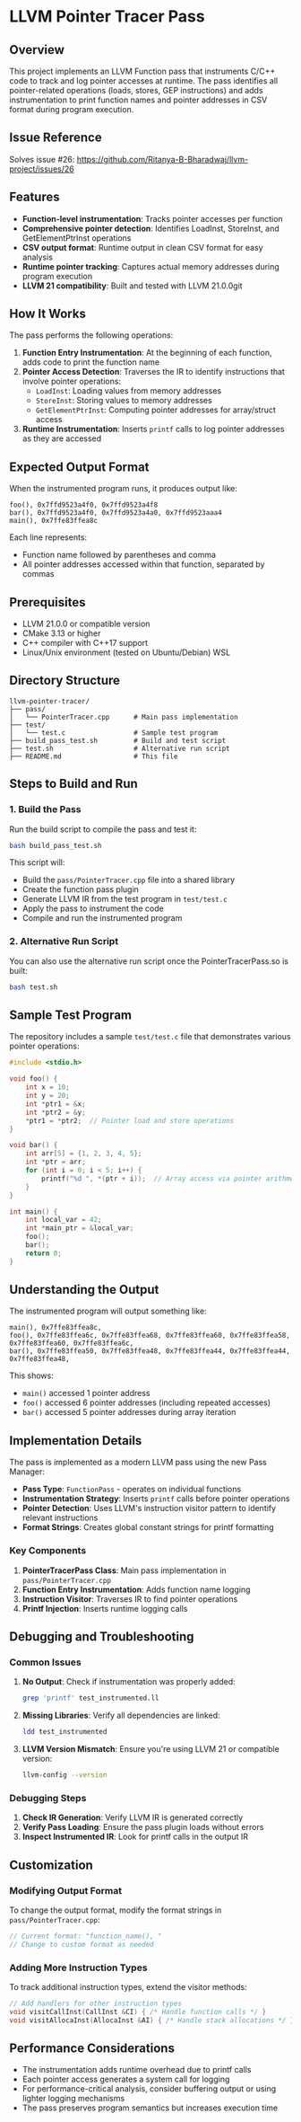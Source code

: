 # LLVM Pointer Tracer Pass

## Overview

This project implements an LLVM Function pass that instruments C/C++ code to track and log pointer accesses at runtime. The pass identifies all pointer-related operations (loads, stores, GEP instructions) and adds instrumentation to print function names and pointer addresses in CSV format during program execution.

## Issue Reference

Solves issue #26: https://github.com/Ritanya-B-Bharadwaj/llvm-project/issues/26

## Features

- **Function-level instrumentation**: Tracks pointer accesses per function
- **Comprehensive pointer detection**: Identifies LoadInst, StoreInst, and GetElementPtrInst operations
- **CSV output format**: Runtime output in clean CSV format for easy analysis
- **Runtime pointer tracking**: Captures actual memory addresses during program execution
- **LLVM 21 compatibility**: Built and tested with LLVM 21.0.0git

## How It Works

The pass performs the following operations:

1. **Function Entry Instrumentation**: At the beginning of each function, adds code to print the function name
2. **Pointer Access Detection**: Traverses the IR to identify instructions that involve pointer operations:
   - `LoadInst`: Loading values from memory addresses
   - `StoreInst`: Storing values to memory addresses  
   - `GetElementPtrInst`: Computing pointer addresses for array/struct access
3. **Runtime Instrumentation**: Inserts `printf` calls to log pointer addresses as they are accessed

## Expected Output Format

When the instrumented program runs, it produces output like:
```
foo(), 0x7ffd9523a4f0, 0x7ffd9523a4f8
bar(), 0x7ffd9523a4f0, 0x7ffd9523a4a0, 0x7ffd9523aaa4
main(), 0x7ffe83ffea8c
```

Each line represents:
- Function name followed by parentheses and comma
- All pointer addresses accessed within that function, separated by commas

## Prerequisites

- LLVM 21.0.0 or compatible version
- CMake 3.13 or higher
- C++ compiler with C++17 support
- Linux/Unix environment (tested on Ubuntu/Debian) WSL

## Directory Structure

```
llvm-pointer-tracer/
├── pass/
│   └── PointerTracer.cpp      # Main pass implementation
├── test/
│   └── test.c                 # Sample test program           
├── build_pass_test.sh         # Build and test script
├── test.sh                    # Alternative run script
├── README.md                  # This file
```

## Steps to Build and Run

### 1. Build the Pass

Run the build script to compile the pass and test it:

```bash
bash build_pass_test.sh
```

This script will:
- Build the `pass/PointerTracer.cpp` file into a shared library
- Create the function pass plugin
- Generate LLVM IR from the test program in `test/test.c`
- Apply the pass to instrument the code
- Compile and run the instrumented program

### 2. Alternative Run Script

You can also use the alternative run script once the PointerTracerPass.so is built:

```bash
bash test.sh
```

## Sample Test Program

The repository includes a sample `test/test.c` file that demonstrates various pointer operations:

```c
#include <stdio.h>

void foo() {
    int x = 10;
    int y = 20;
    int *ptr1 = &x;
    int *ptr2 = &y;
    *ptr1 = *ptr2;  // Pointer load and store operations
}

void bar() {
    int arr[5] = {1, 2, 3, 4, 5};
    int *ptr = arr;
    for (int i = 0; i < 5; i++) {
        printf("%d ", *(ptr + i));  // Array access via pointer arithmetic
    }
}

int main() {
    int local_var = 42;
    int *main_ptr = &local_var;
    foo();
    bar();
    return 0;
}
```

## Understanding the Output

The instrumented program will output something like:
```
main(), 0x7ffe83ffea8c,
foo(), 0x7ffe83ffea6c, 0x7ffe83ffea68, 0x7ffe83ffea60, 0x7ffe83ffea58, 0x7ffe83ffea60, 0x7ffe83ffea6c,
bar(), 0x7ffe83ffea50, 0x7ffe83ffea48, 0x7ffe83ffea44, 0x7ffe83ffea44, 0x7ffe83ffea48,
```

This shows:
- `main()` accessed 1 pointer address
- `foo()` accessed 6 pointer addresses (including repeated accesses)
- `bar()` accessed 5 pointer addresses during array iteration

## Implementation Details

The pass is implemented as a modern LLVM pass using the new Pass Manager:

- **Pass Type**: `FunctionPass` - operates on individual functions
- **Instrumentation Strategy**: Inserts `printf` calls before pointer operations
- **Pointer Detection**: Uses LLVM's instruction visitor pattern to identify relevant instructions
- **Format Strings**: Creates global constant strings for printf formatting

### Key Components

1. **PointerTracerPass Class**: Main pass implementation in `pass/PointerTracer.cpp`
2. **Function Entry Instrumentation**: Adds function name logging
3. **Instruction Visitor**: Traverses IR to find pointer operations
4. **Printf Injection**: Inserts runtime logging calls

## Debugging and Troubleshooting

### Common Issues

1. **No Output**: Check if instrumentation was properly added:
   ```bash
   grep 'printf' test_instrumented.ll
   ```

2. **Missing Libraries**: Verify all dependencies are linked:
   ```bash
   ldd test_instrumented
   ```

3. **LLVM Version Mismatch**: Ensure you're using LLVM 21 or compatible version:
   ```bash
   llvm-config --version
   ```

### Debugging Steps

1. **Check IR Generation**: Verify LLVM IR is generated correctly
2. **Verify Pass Loading**: Ensure the pass plugin loads without errors
3. **Inspect Instrumented IR**: Look for printf calls in the output IR

## Customization

### Modifying Output Format

To change the output format, modify the format strings in `pass/PointerTracer.cpp`:

```cpp
// Current format: "function_name(), "
// Change to custom format as needed
```

### Adding More Instruction Types

To track additional instruction types, extend the visitor methods:

```cpp
// Add handlers for other instruction types
void visitCallInst(CallInst &CI) { /* Handle function calls */ }
void visitAllocaInst(AllocaInst &AI) { /* Handle stack allocations */ }
```

## Performance Considerations

- The instrumentation adds runtime overhead due to printf calls
- Each pointer access generates a system call for logging
- For performance-critical analysis, consider buffering output or using lighter logging mechanisms
- The pass preserves program semantics but increases execution time
